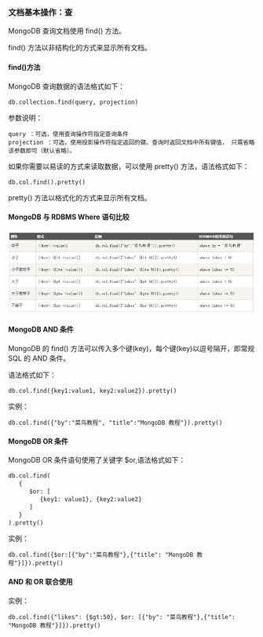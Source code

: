 ### 文档基本操作：查 ###
MongoDB 查询文档使用 find() 方法。

find() 方法以非结构化的方式来显示所有文档。

#### find()方法 ####
MongoDB 查询数据的语法格式如下：

	db.collection.find(query, projection)
	
参数说明：

	query ：可选，使用查询操作符指定查询条件
	projection ：可选，使用投影操作符指定返回的键。查询时返回文档中所有键值， 只需省略该参数即可（默认省略）。

如果你需要以易读的方式来读取数据，可以使用 pretty() 方法，语法格式如下：

	db.col.find().pretty()

pretty() 方法以格式化的方式来显示所有文档。


#### MongoDB 与 RDBMS Where 语句比较 ####

![](assets/day08-1.png)

#### MongoDB AND 条件 ####
MongoDB 的 find() 方法可以传入多个键(key)，每个键(key)以逗号隔开，即常规 SQL 的 AND 条件。

语法格式如下：

	db.col.find({key1:value1, key2:value2}).pretty()

实例：

	db.col.find({"by":"菜鸟教程", "title":"MongoDB 教程"}).pretty()

#### MongoDB OR 条件 ####

MongoDB OR 条件语句使用了关键字 $or,语法格式如下：

	db.col.find(
	   {
	      $or: [
	         {key1: value1}, {key2:value2}
	      ]
	   }
	).pretty()

实例：

	db.col.find({$or:[{"by":"菜鸟教程"},{"title": "MongoDB 教程"}]}).pretty()

#### AND 和 OR 联合使用 ####

实例：

	db.col.find({"likes": {$gt:50}, $or: [{"by": "菜鸟教程"},{"title": "MongoDB 教程"}]}).pretty()